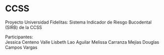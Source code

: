 # CCSS
Proyecto Universidad Fidelitas: Sistema Indicador de Riesgo Bucodental (SIRB) de la CCSS


Participantes:
<br> Jessica Centeno Valle
Lisbeth Lao Aguilar 
Melissa Carranza Mejias
Douglas Campos Vargas

